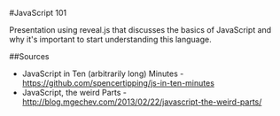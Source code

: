 #JavaScript 101

Presentation using reveal.js that discusses the basics of JavaScript and why it's important to start understanding this language.

##Sources
- JavaScript in Ten (arbitrarily long) Minutes - https://github.com/spencertipping/js-in-ten-minutes
- JavaScript, the weird Parts - http://blog.mgechev.com/2013/02/22/javascript-the-weird-parts/